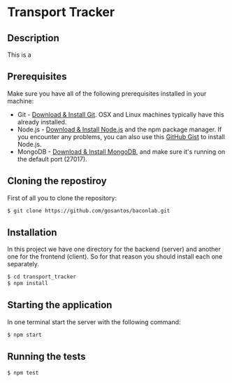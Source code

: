 # Transport Tracker

## Description
This is a 

## Prerequisites

Make sure you have all of the following prerequisites installed in your machine:

* Git - [Download & Install Git](https://git-scm.com/downloads). OSX and Linux machines typically have this already installed.
* Node.js - [Download & Install Node.js](https://nodejs.org/en/download/) and the npm package manager. If you encounter any problems, you can also use this [GitHub Gist](https://gist.github.com/isaacs/579814) to install Node.js.
* MongoDB - [Download & Install MongoDB](http://www.mongodb.org/downloads), and make sure it's running on the default port (27017).

## Cloning the repostiroy

First of all you to clone the repository:

```bash
$ git clone https://github.com/gosantos/baconlab.git
```

## Installation

In this project we have one directory for the backend (server) and another one for the frontend (client). So for that reason you should install each one separately.

```bash
$ cd transport_tracker
$ npm install
```

## Starting the application

In one terminal start the server with the following command:

```bash
$ npm start
```

## Running the tests

```bash
$ npm test
```
